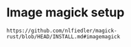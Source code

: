 # Image magick setup

```
https://github.com/nlfiedler/magick-rust/blob/HEAD/INSTALL.md#imagemagick
```
